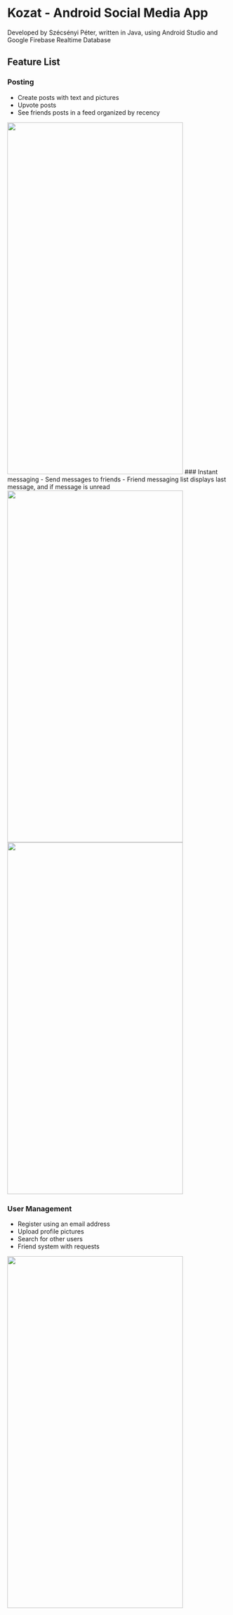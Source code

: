 # Kozat - Android Social Media App
Developed by Szécsényi Péter, written in Java, using Android Studio and Google Firebase Realtime Database
## Feature List

### Posting
- Create posts with text and pictures
- Upvote posts
- See friends posts in a feed organized by recency
<img src="https://i.imgur.com/p4YgkV2.jpg" width="400" height="800" />
### Instant messaging
- Send messages to friends
- Friend messaging list displays last message, and if message is unread

<img src="https://i.imgur.com/X9542Gs.jpg" width="400" height="800" />    
<img src="https://i.imgur.com/oF3TdEL.jpg" width="400" height="800" />

###  User Management
- Register using an email address
- Upload profile pictures
- Search for other users
- Friend system with requests

<img src="https://i.imgur.com/LVY8EVd.jpg" width="400" height="800" />


